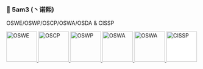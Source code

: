 ### 🤔 5am3 (丶诺熙)

<!--
**5am3/5am3** is a ✨ _special_ ✨ repository because its `README.md` (this file) appears on your GitHub profile.

Here are some ideas to get you started:

- 🔭 I’m currently working on ...
- 🌱 I’m currently learning ...
- 👯 I’m looking to collaborate on ...
- 🤔 I’m looking for help with ...
- 💬 Ask me about ...
- 📫 How to reach me: ...
- 😄 Pronouns: ...
- ⚡ Fun fact: ...
-->

OSWE/OSWP/OSCP/OSWA/OSDA & CISSP


<a target="_blank" href="https://www.credential.net/da761826-c5b8-4bbf-8e6d-743a7f96e324">
  <img alt="OSWE" src="https://img.5am3.com/img//2023/08/25/22-15-50-e1ec061917162a74942948acf67382c7-2fc76e.png" height="80" />
</a>

<a target="_blank" href="https://www.credential.net/6427a4d2-4e5c-4624-90b0-90759655c67a">
  <img alt="OSCP" src="https://img.5am3.com/img//2023/08/25/22-15-16-c8a3e32ac4a4433da14bb3e17dcdb9e5-1c9f10.png" height="80" />
</a>

<a target="_blank" href="https://www.credential.net/82bc084f-85b7-4bb9-addd-8a432d14b5ad">
  <img alt="OSWP" src="https://img.5am3.com/img//2023/08/25/22-14-54-aa1720ad825d9eab862e53e19d96cadb-5f6382.png" height="80" />
</a>

<a target="_blank" href="https://www.credential.net/78d58f4e-0e37-4c05-95c5-ba5bda1ea24d#gs.u3wpm1">
  <img alt="OSWA" src="https://img.5am3.com/img//2023/08/25/22-14-21-85ff1072d4895c31993b55ce275ec20a-4bcc9b.png" height="80" />
</a>

<a target="_blank" href="https://www.credential.net/164014aa-4542-4321-a4ed-e9354ddaca79">
  <img alt="OSWA" src="https://img.5am3.com/img//2023/08/25/22-13-07-15df0b15dc84b5a5747a4aef91748f39-a01833.png" height="80" />
</a>

<a target="_blank" href="https://www.credly.com/badges/0f004dd4-11f5-4fa0-baa6-01a4d9d4686c/public_url">
  <img alt="CISSP" src="https://img.5am3.com/img//2023/08/25/22-19-31-5166e785d05237762d6678b3a8be60a7-31c156.png" height="80" style="background-color:white"/>
</a>
